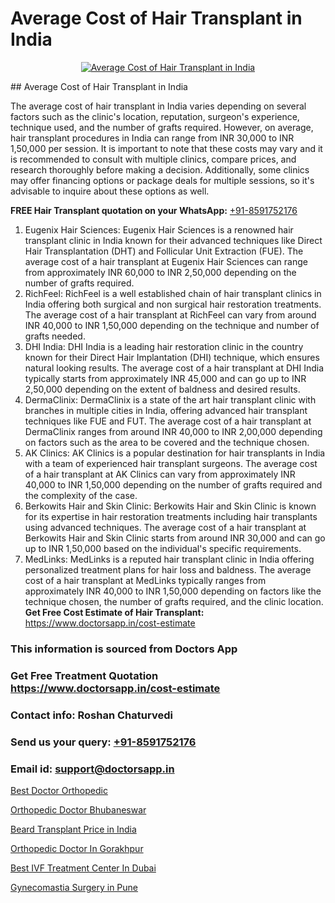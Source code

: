 # Average Cost of Hair Transplant in India

<p align="center">
  <a href="https://doctorsapp.co.in/uploads/treatment_image/Finding%20the%20best%20hair%20clinic.jpg">
    <img src="https://doctorsapp.co.in/treatment/hair-transplant" alt="Average Cost of Hair Transplant in India">
  </a>
</p>
## Average Cost of Hair Transplant in India

The average cost of hair transplant in India varies depending on several factors such as the clinic's location, reputation, surgeon's experience, technique used, and the number of grafts required. However, on average, hair transplant procedures in India can range from INR 30,000 to INR 1,50,000 per session. It is important to note that these costs may vary and it is recommended to consult with multiple clinics, compare prices, and research thoroughly before making a decision. Additionally, some clinics may offer financing options or package deals for multiple sessions, so it's advisable to inquire about these options as well.

**FREE Hair Transplant quotation on your WhatsApp:**  [+91-8591752176](https://api.whatsapp.com/send?phone=8591752176)

1) Eugenix Hair Sciences: Eugenix Hair Sciences is a renowned hair transplant clinic in India known for their advanced techniques like Direct Hair Transplantation (DHT) and Follicular Unit Extraction (FUE). The average cost of a hair transplant at Eugenix Hair Sciences can range from approximately INR 60,000 to INR 2,50,000 depending on the number of grafts required.
2) RichFeel: RichFeel is a well established chain of hair transplant clinics in India offering both surgical and non surgical hair restoration treatments. The average cost of a hair transplant at RichFeel can vary from around INR 40,000 to INR 1,50,000 depending on the technique and number of grafts needed.
3) DHI India: DHI India is a leading hair restoration clinic in the country known for their Direct Hair Implantation (DHI) technique, which ensures natural looking results. The average cost of a hair transplant at DHI India typically starts from approximately INR 45,000 and can go up to INR 2,50,000 depending on the extent of baldness and desired results.
4) DermaClinix: DermaClinix is a state of the art hair transplant clinic with branches in multiple cities in India, offering advanced hair transplant techniques like FUE and FUT. The average cost of a hair transplant at DermaClinix ranges from around INR 40,000 to INR 2,00,000 depending on factors such as the area to be covered and the technique chosen.
5) AK Clinics: AK Clinics is a popular destination for hair transplants in India with a team of experienced hair transplant surgeons. The average cost of a hair transplant at AK Clinics can vary from approximately INR 40,000 to INR 1,50,000 depending on the number of grafts required and the complexity of the case.
6) Berkowits Hair and Skin Clinic: Berkowits Hair and Skin Clinic is known for its expertise in hair restoration treatments including hair transplants using advanced techniques. The average cost of a hair transplant at Berkowits Hair and Skin Clinic starts from around INR 30,000 and can go up to INR 1,50,000 based on the individual's specific requirements.
7) MedLinks: MedLinks is a reputed hair transplant clinic in India offering personalized treatment plans for hair loss and baldness. The average cost of a hair transplant at MedLinks typically ranges from approximately INR 40,000 to INR 1,50,000 depending on factors like the technique chosen, the number of grafts required, and the clinic location.
**Get Free Cost Estimate of Hair Transplant:** https://www.doctorsapp.in/cost-estimate

### This information is sourced from Doctors App 
### Get Free Treatment Quotation https://www.doctorsapp.in/cost-estimate
### Contact info: Roshan Chaturvedi 
### Send us your query: [+91-8591752176](https://api.whatsapp.com/send?phone=8591752176) 
### Email id: support@doctorsapp.in

[Best Doctor Orthopedic](https://www.linkedin.com/pulse/best-doctor-orthopedic-doctorsapp-dhaka-jj9ye?trackingId=zOPIuv%2Fsesxqmq3k7UhcbQ%3D%3D&lipi=urn%3Ali%3Apage%3Ad_flagship3_company_admin%3Bo%2BosOGJBSO63YocmsfjAZA%3D%3D)

[Orthopedic Doctor Bhubaneswar](https://www.linkedin.com/pulse/orthopedic-doctor-bhubaneswar-doctorsapp-rajshahi-uvyke?trackingId=PpAHfBskUpLNMKSD06Gt6w%3D%3D&lipi=urn%3Ali%3Apage%3Ad_flagship3_company_admin%3BtGKQvLKET%2FOkWlJl4W0MBA%3D%3D)

[Beard Transplant Price in India](https://medium.com/@devenderrathi97/beard-transplant-price-in-india-e4605552bd3c)

[Orthopedic Doctor In Gorakhpur](https://medium.com/@vimalrana22/orthopedic-doctor-in-gorakhpur-bec0a4633b30)

[Best IVF Treatment Center In Dubai](https://doctors-apps.github.io/doctorsapp/best-ivf-treatment-center-in-dubai)

[Gynecomastia Surgery in Pune](https://doctors-apps.github.io/doctorsapp/gynecomastia-surgery-in-pune)


